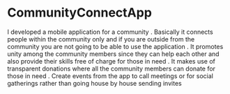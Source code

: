 # CommunityConnectApp
 I developed a mobile application for a community
 . Basically it connects people within the community only and if you are outside from the community you are not going to be able to use the application
 . It promotes unity among the community members since they can help each other and also provide their skills free of charge for those in need
 . It makes use of transparent donations where all the community members can donate for those in need
 . Create events from the app to call meetings or for social gatherings rather than going house by house sending invites
